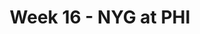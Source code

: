 ---
layout: game
title: Week 16 - NYG at PHI
season: 2016
game_id: 2016_16_NYG_PHI
away_team: NYG
home_team: PHI
---